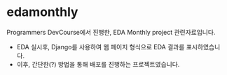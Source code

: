 # edamonthly

Programmers DevCourse에서 진행한, EDA Monthly project 관련자료입니다.
- EDA 실시후, Django를 사용하여 웹 페이지 형식으로 EDA 결과를 표시하였습니다.
- 이후, 간단한(?) 방법을 통해 배포를 진행하는 프로젝트였습니다.
